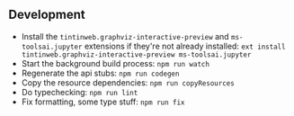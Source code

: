 ## Development

-   Install the `tintinweb.graphviz-interactive-preview` and `ms-toolsai.jupyter` extensions if they're not already installed: `ext install tintinweb.graphviz-interactive-preview ms-toolsai.jupyter`
-   Start the background build process: `npm run watch`
-   Regenerate the api stubs: `npm run codegen`
-   Copy the resource dependencies: `npm run copyResources`
-   Do typechecking: `npm run lint`
-   Fix formatting, some type stuff: `npm run fix`
